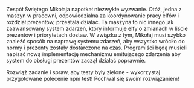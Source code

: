 Zespół Świętego Mikołaja napotkał niezwykłe wyzwanie. Otóż, jedna z maszyn w pracowni, odpowiedzialna za koordynowanie pracy elfów i rozdział prezentów, przestała działać. Ta maszyna to nic innego jak zaawansowany system zdarzeń, który informuje elfy o zmianach w liście prezentów i priorytetach dostaw. W związku z tym, Mikołaj musi szybko znaleźć sposób na naprawę systemu zdarzeń, aby wszystko wróciło do normy i prezenty zostały dostarczone na czas. Programiści będą musieli napisać nową implementację mechanizmu emitującego zdarzenia aby system do obsługi prezentów zaczął działać poprawnie.

Rozwiąż zadanie i spraw, aby testy były zielone - wykorzystaj przygotowane polecenie npm test! Pochwal się swoim rozwiązaniem!